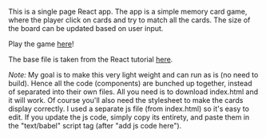 This is a single page React app. The app is a simple memory card game, where the player click on cards and try to match all the cards. The size of the board can be updated based on user input.

Play the game [here](http://www.yareally.net/memory-card-game/)!

The base file is taken from the React tutorial [here](https://raw.githubusercontent.com/reactjs/reactjs.org/master/static/html/single-file-example.html).

*Note:* My goal is to make this very light weight and can run as is (no need to build). Hence all the code (components) are bunched up together, instead of separated into their own files. All you need is to download index.html and it will work. Of course you'll also need the stylesheet to make the cards display correctly. I used a separate js file (from index.html) so it's easy to edit. If you update the js code, simply copy its entirety, and paste them in the "text/babel" script tag (after "add js code here").